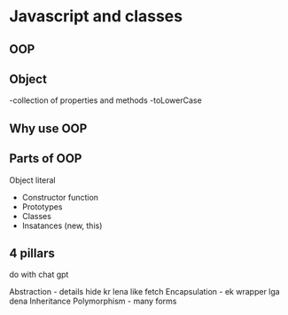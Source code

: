 # Javascript and classes

## OOP

## Object
-collection of properties and methods
-toLowerCase 

## Why use OOP

## Parts of OOP
Object literal

- Constructor function
- Prototypes
- Classes
- Insatances (new, this)


## 4 pillars 
do with chat gpt

Abstraction - details hide kr lena like fetch
Encapsulation - ek wrapper lga dena
Inheritance
Polymorphism - many forms